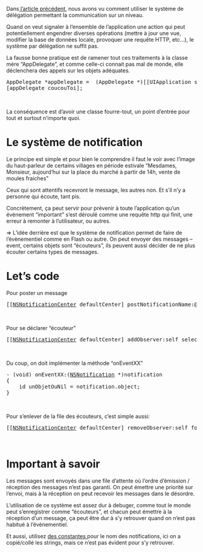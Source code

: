 
Dans[ l&#8217;article précédent][1], nous avons vu comment utiliser le système de délégation permettant la communication sur un niveau.

Quand on veut signaler à l&#8217;ensemble de l&#8217;application une action qui peut potentiellement engendrer diverses opérations (mettre à jour une vue, modifier la base de données locale, provoquer une requête HTTP, etc&#8230;), le système par délégation ne suffit pas.

La fausse bonne pratique est de ramener tout ces traitements à la classe mère &#8220;AppDelegate&#8221;, et comme celle-ci connait pas mal de monde, elle déclenchera des appels sur les objets adéquates.

<pre id="line1"><div class="codecolorer-container objc vibrant" style="overflow:auto;white-space:nowrap;width:100%;">
  <div class="objc codecolorer">
    AppDelegate <span class="sy0">*</span>appDelegate <span class="sy0">=</span> &nbsp;<span class="br0">&#40;</span>AppDelegate <span class="sy0">*</span><span class="br0">&#41;</span><span class="br0">&#91;</span><span class="br0">&#91;</span>UIApplication sharedApplication<span class="br0">&#93;</span> delegate<span class="br0">&#93;</span>;<br />
    <span class="br0">&#91;</span>appDelegate coucouToi<span class="br0">&#93;</span>;
  </div>
</div>

</pre>

La conséquence est d&#8217;avoir une classe fourre-tout, un point d&#8217;entrée pour tout et surtout n&#8217;importe quoi.

# Le système de notification

Le principe est simple et pour bien le comprendre il faut le voir avec l&#8217;image du haut-parleur de certains villages en période estivale &#8220;Mesdames, Monsieur, aujourd&#8217;hui sur la place du marché à partir de 14h, vente de moules fraiches&#8221;

Ceux qui sont attentifs recevront le message, les autres non. Et s’il n’y a personne qui écoute, tant pis.

Concrètement, ça peut servir pour prévenir à toute l&#8217;application qu&#8217;un évènement &#8220;important&#8221; s&#8217;est déroulé comme une requête http qui finit, une erreur à remonter à l&#8217;utilisateur, ou autres.

=> L&#8217;idée derrière est que le système de notification permet de faire de l&#8217;évènementiel comme en Flash ou autre. On peut envoyer des messages &#8211; event, certains objets sont &#8220;écouteurs&#8221;, ils peuvent aussi décider de ne plus écouter certains types de messages.

# Let&#8217;s code

Pour poster un message

<pre id="line1"><div class="codecolorer-container objc vibrant" style="overflow:auto;white-space:nowrap;width:100%;">
  <div class="objc codecolorer">
    <span class="br0">&#91;</span><span class="br0">&#91;</span><a href="http://developer.apple.com/documentation/Cocoa/Reference/Foundation/Classes/NSNotificationCenter_Class/"><span class="kw5">NSNotificationCenter</span></a> defaultCenter<span class="br0">&#93;</span> postNotificationName<span class="sy0">:</span><span class="co3">@</span><span class="st0">"LE_NOM_DE_MON_EVENT"</span> object<span class="sy0">:</span>UnObjetOuNil<span class="br0">&#93;</span>;
  </div>
</div>

</pre>

Pour se déclarer &#8220;écouteur&#8221;

<pre id="line1"><div class="codecolorer-container objc vibrant" style="overflow:auto;white-space:nowrap;width:100%;">
  <div class="objc codecolorer">
    <span class="br0">&#91;</span><span class="br0">&#91;</span><a href="http://developer.apple.com/documentation/Cocoa/Reference/Foundation/Classes/NSNotificationCenter_Class/"><span class="kw5">NSNotificationCenter</span></a> defaultCenter<span class="br0">&#93;</span> addObserver<span class="sy0">:</span>self selector<span class="sy0">:</span><span class="kw1">@selector</span><span class="br0">&#40;</span>onEventXX<span class="sy0">:</span><span class="br0">&#41;</span> name<span class="sy0">:</span><span class="co3">@</span><span class="st0">"LE_NOM_DE_MON_EVENT"</span> object<span class="sy0">:</span><span class="kw2">nil</span><span class="br0">&#93;</span>;
  </div>
</div>

</pre>

Du coup, on doit implémenter la méthode &#8220;onEventXX&#8221;

<pre id="line1"><div class="codecolorer-container objc vibrant" style="overflow:auto;white-space:nowrap;width:100%;">
  <div class="objc codecolorer">
    <span class="sy0">-</span> <span class="br0">&#40;</span><span class="kw4">void</span><span class="br0">&#41;</span> onEventXX<span class="sy0">:</span><span class="br0">&#40;</span><a href="http://developer.apple.com/documentation/Cocoa/Reference/Foundation/Classes/NSNotification_Class/"><span class="kw5">NSNotification</span></a> <span class="sy0">*</span><span class="br0">&#41;</span>notification<br />
    <span class="br0">&#123;</span><br />
    &nbsp; &nbsp; <span class="kw4">id</span> unObjetOuNil <span class="sy0">=</span> notification.object; &nbsp;<br />
    <span class="br0">&#125;</span>
  </div>
</div>

</pre>

Pour s&#8217;enlever de la file des écouteurs, c&#8217;est simple aussi:

<pre id="line1"><div class="codecolorer-container objc vibrant" style="overflow:auto;white-space:nowrap;width:100%;">
  <div class="objc codecolorer">
    <span class="br0">&#91;</span><span class="br0">&#91;</span><a href="http://developer.apple.com/documentation/Cocoa/Reference/Foundation/Classes/NSNotificationCenter_Class/"><span class="kw5">NSNotificationCenter</span></a> defaultCenter<span class="br0">&#93;</span> removeObserver<span class="sy0">:</span>self forKeyPath<span class="sy0">:</span><span class="co3">@</span><span class="st0">"LE_NOM_DE_MON_EVENT"</span><span class="br0">&#93;</span>;
  </div>
</div>

</pre>

# Important à savoir

Les messages sont envoyés dans une file d&#8217;attente où l&#8217;ordre d&#8217;émission / réception des messages n&#8217;est pas garanti. On peut émettre une priorité sur l&#8217;envoi, mais à la réception on peut recevoir les messages dans le désordre.

L&#8217;utilisation de ce système est assez dur à debuger, comme tout le monde peut s’enregistrer comme &#8220;écouteurs&#8221;, et chacun peut émettre à la réception d&#8217;un message, ça peut être dur à s&#8217;y retrouver quand on n&#8217;est pas habitué à l&#8217;évènementiel.

Et aussi, utilisez [des constantes ][2]pour le nom des notifications, ici on a copié/collé les strings, mais ce n’est pas évident pour s&#8217;y retrouver.

 [1]: http://www.elao.com/blog/iphone/iphone-delegation.html "iPhone – Delegation"
 [2]: http://stackoverflow.com/questions/538996/constants-in-objective-c